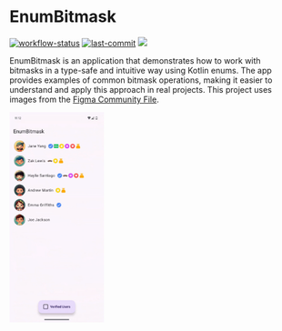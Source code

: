 EnumBitmask
=

[![workflow-status](https://img.shields.io/github/actions/workflow/status/michaelbel/enumbitmask/ci.yml?style=for-the-badge&logo=github&labelColor=3F464F)](https://github.com/michaelbel/enumbitmask/actions)
[![last-commit](https://img.shields.io/github/last-commit/michaelbel/enumbitmask?style=for-the-badge&logo=github&labelColor=3F464F)](https://github.com/michaelbel/enumbitmask/commits)
[![](https://img.shields.io/badge/Пост_в_Telegram-24A1DE?style=for-the-badge&logo=telegram&logoColor=white)](https://t.me/foundout/45)

EnumBitmask is an application that demonstrates how to work with bitmasks in a type-safe and intuitive way using Kotlin enums. The app provides examples of common bitmask operations, making it easier to understand and apply this approach in real projects.
This project uses images from the [Figma Community File](https://www.figma.com/community/file/1278238556561592696).

<div>
    <img src=".github/pics/app.gif" width="33%" alt="App Video">
</div>